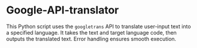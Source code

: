 # Google-API-translator
This Python script uses the `googletrans` API to translate user-input text into a specified language. It takes the text and target language code, then outputs the translated text. Error handling ensures smooth execution.
